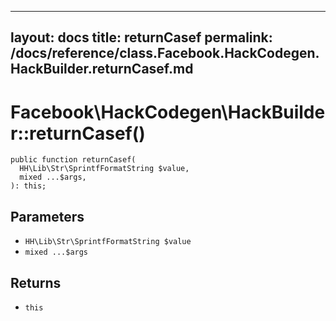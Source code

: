 
***

layout: docs
title: returnCasef
permalink: /docs/reference/class.Facebook.HackCodegen.HackBuilder.returnCasef.md
---







# Facebook\\HackCodegen\\HackBuilder::returnCasef()




``` Hack
public function returnCasef(
  HH\Lib\Str\SprintfFormatString $value,
  mixed ...$args,
): this;
```




## Parameters




+ ` HH\Lib\Str\SprintfFormatString $value `
+ ` mixed ...$args `




## Returns




* ` this `